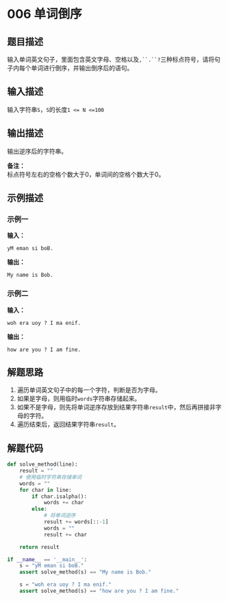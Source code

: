 # 006 单词倒序

## 题目描述

输入单词英文句子，里面包含英文字母、空格以及`,``.``?`三种标点符号，请将句子内每个单词进行倒序，并输出倒序后的语句。

## 输入描述

输入字符串`S`，`S`的长度`1 <= N <=100`

## 输出描述

输出逆序后的字符串。

**备注：**  
标点符号左右的空格个数大于0，单词间的空格个数大于0。

## 示例描述

### 示例一

**输入：**
```text
yM eman si boB.
```

**输出：**
```text
My name is Bob.
```

### 示例二

**输入：**
```text
woh era uoy ? I ma enif.
```

**输出：**
```text
how are you ? I am fine.
```

## 解题思路

1. 遍历单词英文句子中的每一个字符，判断是否为字母。
2. 如果是字母，则用临时`words`字符串存储起来。
3. 如果不是字母，则先将单词逆序存放到结果字符串`result`中，然后再拼接非字母的字符。
4. 遍历结束后，返回结果字符串`result`。

## 解题代码

```python
def solve_method(line):
    result = ""
    # 使用临时字符串存储单词
    words = ""
    for char in line:
        if char.isalpha():
            words += char
        else:
            # 将单词逆序
            result += words[::-1]
            words = ""
            result += char

    return result

if __name__ == '__main__':
    s = "yM eman si boB."
    assert solve_method(s) == "My name is Bob."

    s = "woh era uoy ? I ma enif."
    assert solve_method(s) == "how are you ? I am fine."
```